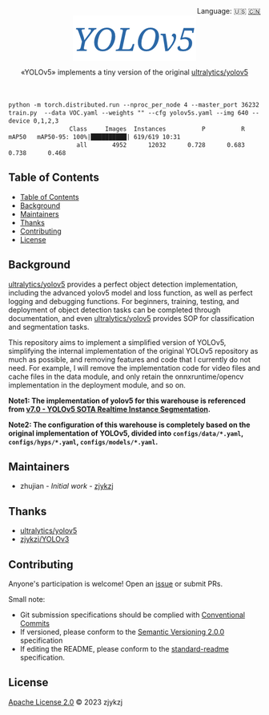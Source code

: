 <div align="right">
  Language:
    🇺🇸
  <a title="Chinese" href="./README.zh-CN.md">🇨🇳</a>
</div>

<div align="center"><a title="" href="https://github.com/zjykzj/YOLOv5"><img align="center" src="./assets/logo/YOLOv5.png" alt=""></a></div>

<p align="center">
  «YOLOv5» implements a tiny version of the original <a href="https://github.com/ultralytics/yolov5">ultralytics/yolov5</a>
<br>
<br>
  <a href="https://github.com/RichardLitt/standard-readme"><img src="https://img.shields.io/badge/standard--readme-OK-green.svg?style=flat-square" alt=""></a>
  <a href="https://conventionalcommits.org"><img src="https://img.shields.io/badge/Conventional%20Commits-1.0.0-yellow.svg" alt=""></a>
  <a href="http://commitizen.github.io/cz-cli/"><img src="https://img.shields.io/badge/commitizen-friendly-brightgreen.svg" alt=""></a>
</p>

```shell
python -m torch.distributed.run --nproc_per_node 4 --master_port 36232 train.py  --data VOC.yaml --weights "" --cfg yolov5s.yaml --img 640 --device 0,1,2,3
                 Class     Images  Instances          P          R      mAP50   mAP50-95: 100%|██████████| 619/619 10:31                                                                                           
                   all       4952      12032      0.728      0.683      0.738      0.468 
```

## Table of Contents

- [Table of Contents](#table-of-contents)
- [Background](#background)
- [Maintainers](#maintainers)
- [Thanks](#thanks)
- [Contributing](#contributing)
- [License](#license)

## Background

[ultralytics/yolov5](https://github.com/ultralytics/yolov5) provides a perfect object detection implementation, including the advanced yolov5 model and loss function, as well as perfect logging and debugging functions. For beginners, training, testing, and deployment of object detection tasks can be completed through documentation, and even [ultralytics/yolov5](https://github.com/ultralytics/yolov5) provides SOP for classification and segmentation tasks.

This repository aims to implement a simplified version of YOLOv5, simplifying the internal implementation of the
original YOLOv5 repository as much as possible, and removing features and code that I currently do not need. For
example, I will remove the implementation code for video files and cache files in the data module, and only retain the
onnxruntime/opencv implementation in the deployment module, and so on.

**Note1: The implementation of yolov5 for this warehouse is referenced from [v7.0 - YOLOv5 SOTA Realtime Instance Segmentation](https://github.com/ultralytics/yolov5/releases/tag/v7.0).**

**Note2: The configuration of this warehouse is completely based on the original implementation of YOLOv5, divided into `configs/data/*.yaml`, `configs/hyps/*.yaml`, `configs/models/*.yaml`.**

## Maintainers

* zhujian - *Initial work* - [zjykzj](https://github.com/zjykzj)

## Thanks

* [ultralytics/yolov5](https://github.com/ultralytics/yolov5)
* [zjykzj/YOLOv3](https://github.com/zjykzj/YOLOv3)

## Contributing

Anyone's participation is welcome! Open an [issue](https://github.com/zjykzj/YOLOv5/issues) or submit PRs.

Small note:

* Git submission specifications should be complied
  with [Conventional Commits](https://www.conventionalcommits.org/en/v1.0.0-beta.4/)
* If versioned, please conform to the [Semantic Versioning 2.0.0](https://semver.org) specification
* If editing the README, please conform to the [standard-readme](https://github.com/RichardLitt/standard-readme)
  specification.

## License

[Apache License 2.0](LICENSE) © 2023 zjykzj